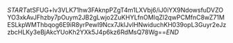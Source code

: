 $START$atSFUG+lv3VLK71hw3FAknpPZgT4m1LXVbj6/iJ0iYX9NdowsfuDVZOYO3xkAvJFhzby7pOuym2JB2gLwjo2ZuKHYLfnOMIqZl2qwPCMfnC8wZ71MESLkpWMThbqog6E9iR8yrPewI9Ncx7JklJvIHNwiduchKH039opL3Guyr2eJzzbcHLKy3eBjAkcYUoKh2YXk5J4p6kz6RdMsQ78Wg==$END$